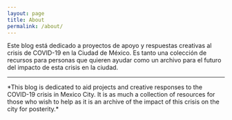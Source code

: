 ```yaml
---
layout: page
title: About
permalink: /about/
---
```


Este blog está dedicado a proyectos de apoyo y respuestas creativas al crisis de COVID-19 en la Ciudad de México.
Es tanto una colección de recursos para personas que quieren ayudar como un archivo para el futuro del impacto de esta crisis
en la ciudad.
<hr />
*This blog is dedicated to aid projects and creative responses to the COVID-19 crisis in Mexico City. It is as much a
collection of resources for those who wish to help as it is an archive of the impact of this crisis on the city for posterity.*
